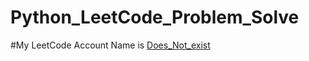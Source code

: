 # Python_LeetCode_Problem_Solve
#My LeetCode Account Name is [Does_Not_exist](https://leetcode.com/u/Does_Not_exist/)

